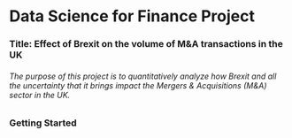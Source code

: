 # Data Science for Finance Project


### Title: Effect of Brexit on the volume of M&A transactions in the UK
###### *The purpose of this project is to quantitatively analyze how Brexit and all the uncertainty that it brings impact the Mergers & Acquisitions (M&A) sector in the UK.*



### Getting Started 
#### 
